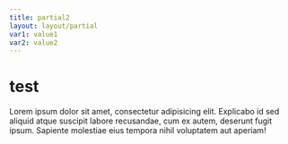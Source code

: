 ```yaml
---
title: partial2
layout: layout/partial
var1: value1
var2: value2
---
```


# test

Lorem ipsum dolor sit amet, consectetur adipisicing elit. Explicabo id sed aliquid atque suscipit labore recusandae, cum ex autem, deserunt fugit ipsum.
Sapiente molestiae eius tempora nihil voluptatem aut aperiam!

